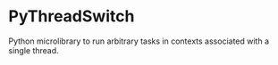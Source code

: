 # PyThreadSwitch
Python microlibrary to run arbitrary tasks in contexts associated with a single thread.
